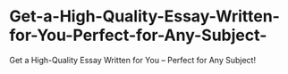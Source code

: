 # Get-a-High-Quality-Essay-Written-for-You-Perfect-for-Any-Subject-
Get a High-Quality Essay Written for You – Perfect for Any Subject!
